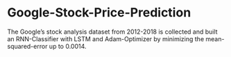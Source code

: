 # Google-Stock-Price-Prediction
The Google’s stock analysis dataset from 2012-2018 is collected and built an RNN-Classifier with LSTM and Adam-Optimizer by minimizing the mean-squared-error up to 0.0014.
